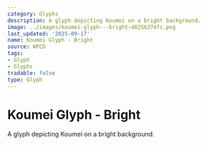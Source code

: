 ```yaml
---
category: Glyphs
description: A glyph depicting Koumei on a bright background.
image: ../images/koumei-glyph---bright-d8256374fc.png
last_updated: '2025-09-17'
name: Koumei Glyph - Bright
source: WFCD
tags:
- Glyph
- Glyphs
tradable: false
type: Glyph
---
```


# Koumei Glyph - Bright

A glyph depicting Koumei on a bright background.

